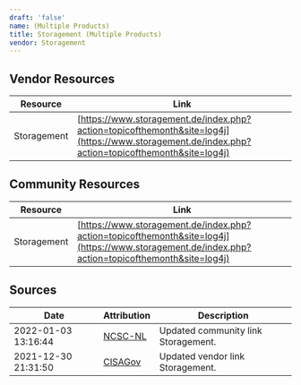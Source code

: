 ```yaml
---
draft: 'false'
name: (Multiple Products)
title: Storagement (Multiple Products)
vendor: Storagement
---
```


## Vendor Resources
| Resource | Link |
| --- | --- |
| Storagement | [https://www.storagement.de/index.php?action=topicofthemonth&site=log4j](https://www.storagement.de/index.php?action=topicofthemonth&site=log4j) |

## Community Resources
| Resource | Link |
| --- | --- |
| Storagement | [https://www.storagement.de/index.php?action=topicofthemonth&site=log4j](https://www.storagement.de/index.php?action=topicofthemonth&site=log4j) |


## Sources
| Date | Attribution | Description |
| --- | --- | --- |
| 2022-01-03 13:16:44 | [NCSC-NL](https://github.com/NCSC-NL/log4shell/blob/main/software/README.md) | Updated community link Storagement.  |
| 2021-12-30 21:31:50 | [CISAGov](https://raw.githubusercontent.com/cisagov/log4j-affected-db/develop/README.md) | Updated vendor link Storagement.  |

